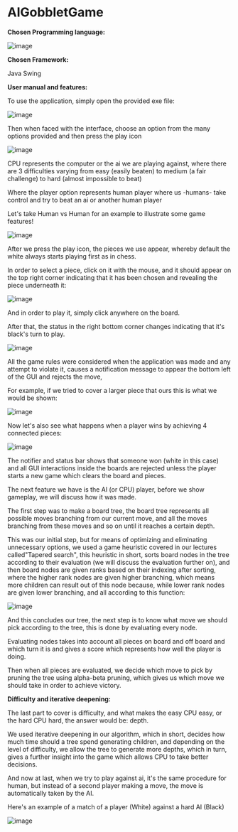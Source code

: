 # AIGobbletGame

**Chosen Programming language:**

![image](https://github.com/Mina-Mounir-Farid/GobbletGame/assets/105249158/ab0cf558-1805-478c-b2a2-39e5dfe35203)


**Chosen Framework:**

Java Swing

**User manual and features:**

To use the application, simply open the provided exe file:

![image](https://github.com/Mina-Mounir-Farid/GobbletGame/assets/105249158/520c2b7d-d46b-4ee4-b258-344f496dcc1a)


Then when faced with the interface, choose an option from the many options provided and then press the play icon

![image](https://github.com/Mina-Mounir-Farid/GobbletGame/assets/105249158/de71408b-c1bf-43e9-b64b-63c7bc0068c1)


CPU represents the computer or the ai we are playing against, where there are 3 difficulties varying from easy (easily beaten) to medium (a fair challenge) to hard (almost impossible to beat)

Where the player option represents human player where us -humans- take control and try to beat an ai or another human player

Let's take Human vs Human for an example to illustrate some game features!

![image](https://github.com/Mina-Mounir-Farid/GobbletGame/assets/105249158/8bc38afd-6c02-4daf-8d73-e4aa4c3fd85a)


After we press the play icon, the pieces we use appear, whereby default the white always starts playing first as in chess.

In order to select a piece, click on it with the mouse, and it should appear on the top right corner indicating that it has been chosen and revealing the piece underneath it:

![image](https://github.com/Mina-Mounir-Farid/GobbletGame/assets/105249158/4f6ba002-94a5-4ac0-a997-774048085ceb)


And in order to play it, simply click anywhere on the board.

After that, the status in the right bottom corner changes indicating that it's black's turn to play.

![image](https://github.com/Mina-Mounir-Farid/GobbletGame/assets/105249158/c92e9ae0-c50b-42e9-8aec-d66bc7bb22df)


All the game rules were considered when the application was made and any attempt to violate it, causes a notification message to appear the bottom left of the GUI and rejects the move,

For example, if we tried to cover a larger piece that ours this is what we would be shown:

![image](https://github.com/Mina-Mounir-Farid/GobbletGame/assets/105249158/d80f5f3e-5686-457d-b0c1-9ba839b36bac)

Now let's also see what happens when a player wins by achieving 4 connected pieces:

![image](https://github.com/Mina-Mounir-Farid/GobbletGame/assets/105249158/aeef3370-f7ef-443b-931f-4e1fabb63d0e)


The notifier and status bar shows that someone won (white in this case) and all GUI interactions inside the boards are rejected unless the player starts a new game which clears the board and pieces.

The next feature we have is the AI (or CPU) player, before we show gameplay, we will discuss how it was made.

The first step was to make a board tree, the board tree represents all possible moves branching from our current move, and all the moves branching from these moves and so on until it reaches a certain depth.

This was our initial step, but for means of optimizing and eliminating unnecessary options, we used a game heuristic covered in our lectures called"Tapered search", this heuristic in short, sorts board nodes in the tree according to their evaluation (we will discuss the evaluation further on), and then board nodes are given ranks based on their indexing after sorting, where the higher rank nodes are given higher branching, which means more children can result out of this node because, while lower rank nodes are given lower branching, and all according to this function:

![image](https://github.com/Mina-Mounir-Farid/GobbletGame/assets/105249158/979aca3b-8759-4621-8d6e-10dd2bfd9f65)


And this concludes our tree, the next step is to know what move we should pick according to the tree, this is done by evaluating every node.

Evaluating nodes takes into account all pieces on board and off board and which turn it is and gives a score which represents how well the player is doing.

Then when all pieces are evaluated, we decide which move to pick by pruning the tree using alpha-beta pruning, which gives us which move we should take in order to achieve victory.

**Difficulty and iterative deepening:**

The last part to cover is difficulty, and what makes the easy CPU easy, or the hard CPU hard, the answer would be: depth.

We used iterative deepening in our algorithm, which in short, decides how much time should a tree spend generating children, and depending on the level of difficulty, we allow the tree to generate more depths, which in turn, gives a further insight into the game which allows CPU to take better decisions.

And now at last, when we try to play against ai, it's the same procedure for human, but instead of a second player making a move, the move is automatically taken by the AI.

Here's an example of a match of a player (White) against a hard AI (Black)

![image](https://github.com/Mina-Mounir-Farid/GobbletGame/assets/105249158/4ecb5257-fa99-4726-86bb-4aef9b7c0a74)
